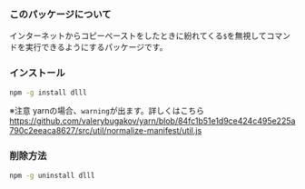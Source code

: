 ### このパッケージについて

インターネットからコピーペーストをしたときに紛れてくる`$`を無視してコマンドを実行できるようにするパッケージです。

### インストール

```bash
npm -g install dlll
```

※注意 yarnの場合、`warning`が出ます。詳しくはこちら
https://github.com/valerybugakov/yarn/blob/84fc1b51e1d9ce424c495e225a790c2eeaca8627/src/util/normalize-manifest/util.js

### 削除方法

```bash
npm -g uninstall dlll
```
